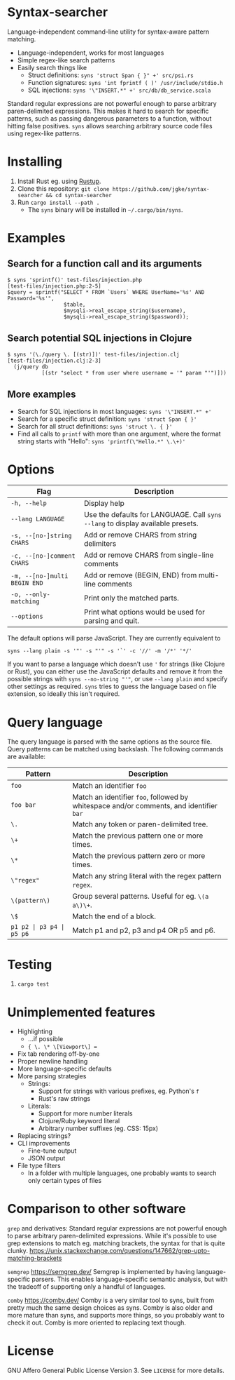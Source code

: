 Syntax-searcher
===============

Language-independent command-line utility for syntax-aware pattern matching.

- Language-independent, works for most languages
- Simple regex-like search patterns
- Easily search things like
    - Struct definitions: `syns 'struct Span { }" +' src/psi.rs`
    - Function signatures: `syns 'int fprintf ( )' /usr/include/stdio.h`
    - SQL injections: `syns '\"INSERT.*" +' src/db/db_service.scala`

Standard regular expressions are not powerful enough to parse arbitrary
paren-delimited expressions. This makes it hard to search for specific
patterns, such as passing dangerous parameters to a function, without hitting
false positives. `syns` allows searching arbitrary source code files using
regex-like patterns.

Installing
==========

1) Install Rust eg. using [Rustup](https://rustup.rs/).
2) Clone this repository: `git clone https://github.com/jgke/syntax-searcher && cd syntax-searcher`
3) Run `cargo install --path .`
    - The `syns` binary will be installed in `~/.cargo/bin/syns`.

Examples
========

Search for a function call and its arguments
--------------------------------------------
```
$ syns 'sprintf()' test-files/injection.php
[test-files/injection.php:2-5]
$query = sprintf("SELECT * FROM `Users` WHERE UserName='%s' AND Password='%s'",
                  $table,
                  $mysqli->real_escape_string($username),
                  $mysqli->real_escape_string($password));
```

Search potential SQL injections in Clojure
------------------------------------------
```
$ syns '(\./query \. [(str)])' test-files/injection.clj
[test-files/injection.clj:2-3]
  (j/query db
           [(str "select * from user where username = '" param "'")]))
```

More examples
-------------
- Search for SQL injections in most languages: `syns '\"INSERT.*" +'`
- Search for a specific struct definition: `syns 'struct Span { }'`
- Search for all struct definitions: `syns 'struct \. { }'`
- Find all calls to `printf` with more than one argument, where the format string starts with "Hello": `syns 'printf(\"Hello.*" \.\+)'`

Options
=======
| Flag | Description |
| --- | --- |
| `-h, --help` | Display help |
| `--lang LANGUAGE` | Use the defaults for LANGUAGE. Call `syns --lang` to display available presets. |
| `-s, --[no-]string CHARS` | Add or remove CHARS from string delimiters |
| `-c, --[no-]comment CHARS` | Add or remove CHARS from single-line comments |
| `-m, --[no-]multi BEGIN END` | Add or remove (BEGIN, END) from multi-line comments |
| `-o, --only-matching` | Print only the matched parts. |
| `--options` | Print what options would be used for parsing and quit. |

The default options will parse JavaScript. They are currently equivalent to
```
syns --lang plain -s '"' -s "'" -s '`' -c '//' -m '/*' '*/'
```

If you want to parse a language which doesn't use `'` for strings (like Clojure
or Rust), you can either use the JavaScript defaults and remove it from the
possible strings with `syns --no-string "'"`, or use `--lang plain` and specify
other settings as required. `syns` tries to guess the language based on file
extension, so ideally this isn't required.

Query language
==============

The query language is parsed with the same options as the source file. Query patterns
can be matched using backslash. The following commands are available:

| Pattern | Description |
| --- | --- |
| `foo` | Match an identifier `foo` |
| `foo bar` | Match an identifier `foo`, followed by whitespace and/or comments, and identifier `bar` |
| `\.` | Match any token or paren-delimited tree. |
| `\+` | Match the previous pattern one or more times. |
| `\*` | Match the previous pattern zero or more times. |
| `\"regex"` | Match any string literal with the regex pattern `regex`. |
| `\(pattern\)` | Group several patterns. Useful for eg. `\(a a\)\+`. |
| `\$` | Match the end of a block. |
| `p1 p2 \| p3 p4 \| p5 p6` | Match p1 and p2, p3 and p4 OR p5 and p6. |

Testing
=======

1) `cargo test`

Unimplemented features
======================

- Highlighting
    - ...if possible
    - `{ \. \* \[Viewport\] = `
- Fix tab rendering off-by-one
- Proper newline handling
- More language-specific defaults
- More parsing strategies
    - Strings:
        - Support for strings with various prefixes, eg. Python's `f`
        - Rust's raw strings
    - Literals:
        - Support for more number literals
        - Clojure/Ruby keyword literal
        - Arbitrary number suffixes (eg. CSS: 15px)
- Replacing strings?
- CLI improvements
    - Fine-tune output
    - JSON output
- File type filters
    - In a folder with multiple languages, one probably wants to search only
      certain types of files

Comparison to other software
============================

`grep` and derivatives: Standard regular expressions are not powerful enough to
parse arbitrary paren-delimited expressions. While it's possible to use grep
extensions to match eg. matching brackets, the syntax for that is quite clunky.
https://unix.stackexchange.com/questions/147662/grep-upto-matching-brackets

`semgrep` https://semgrep.dev/ Semgrep is implemented by having
language-specific parsers. This enables language-specific semantic analysis,
but with the tradeoff of supporting only a handful of languages.

`comby` https://comby.dev/ Comby is a very similar tool to syns, built from
pretty much the same design choices as syns. Comby is also older and more
mature than syns, and supports more things, so you probably want to check it
out. Comby is more oriented to replacing text though.

License
=======

GNU Affero General Public License Version 3. See `LICENSE` for more details.
